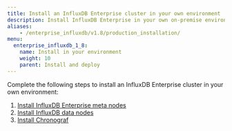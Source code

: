 ```yaml
---
title: Install an InfluxDB Enterprise cluster in your own environment
description: Install InfluxDB Enterprise in your own on-premise environment.
aliases:
    - /enterprise_influxdb/v1.8/production_installation/
menu:
  enterprise_influxdb_1_8:
    name: Install in your environment
    weight: 10
    parent: Install and deploy
---
```


Complete the following steps to install an InfluxDB Enterprise cluster in your own environment:

1. [Install InfluxDB Enterprise meta nodes](/enterprise_influxdb/v1.8/install-and-deploy/production_installation/meta_node_installation/)
2. [Install InfluxDB data nodes](/enterprise_influxdb/v1.8/install-and-deploy/production_installation/data_node_installation/)
3. [Install Chronograf](/enterprise_influxdb/v1.8/install-and-deploy/production_installation/chrono_install/)
